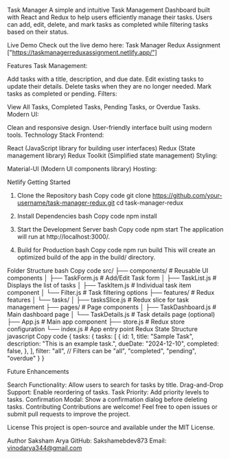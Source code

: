 
Task Manager
A simple and intuitive Task Management Dashboard built with React and Redux to help users efficiently manage their tasks. Users can add, edit, delete, and mark tasks as completed while filtering tasks based on their status.

Live Demo
Check out the live demo here: Task Manager Redux Assignment ["https://taskmanagerreduxassignment.netlify.app/"]

Features
Task Management:

Add tasks with a title, description, and due date.
Edit existing tasks to update their details.
Delete tasks when they are no longer needed.
Mark tasks as completed or pending.
Filters:

View All Tasks, Completed Tasks, Pending Tasks, or Overdue Tasks.
Modern UI:

Clean and responsive design.
User-friendly interface built using modern tools.
Technology Stack
Frontend:

React (JavaScript library for building user interfaces)
Redux (State management library)
Redux Toolkit (Simplified state management)
Styling:

Material-UI (Modern UI components library)
Hosting:

Netlify
Getting Started
1. Clone the Repository
bash
Copy code
git clone https://github.com/your-username/task-manager-redux.git
cd task-manager-redux
2. Install Dependencies
bash
Copy code
npm install
3. Start the Development Server
bash
Copy code
npm start
The application will run at http://localhost:3000/.

4. Build for Production
bash
Copy code
npm run build
This will create an optimized build of the app in the build/ directory.

Folder Structure
bash
Copy code
src/
├── components/          # Reusable UI components
│   ├── TaskForm.js      # Add/Edit Task form
│   ├── TaskList.js      # Displays the list of tasks
│   ├── TaskItem.js      # Individual task item component
│   └── Filter.js        # Task filtering options
├── features/            # Redux features
│   └── tasks/
│       ├── tasksSlice.js # Redux slice for task management
├── pages/               # Page components
│   ├── TaskDashboard.js # Main dashboard page
│   └── TaskDetails.js   # Task details page (optional)
├── App.js               # Main app component
├── store.js             # Redux store configuration
└── index.js             # App entry point
Redux State Structure
javascript
Copy code
{
  tasks: {
    tasks: [
      {
        id: 1,
        title: "Sample Task",
        description: "This is an example task.",
        dueDate: "2024-12-10",
        completed: false,
      },
    ],
    filter: "all", // Filters can be "all", "completed", "pending", "overdue"
  }
}


Future Enhancements

Search Functionality: Allow users to search for tasks by title.
Drag-and-Drop Support: Enable reordering of tasks.
Task Priority: Add priority levels to tasks.
Confirmation Modal: Show a confirmation dialog before deleting tasks.
Contributing
Contributions are welcome! Feel free to open issues or submit pull requests to improve the project.

License
This project is open-source and available under the MIT License.

Author
Saksham Arya
GitHub: Sakshamebdev873
Email: vinodarya344@gmail.com
